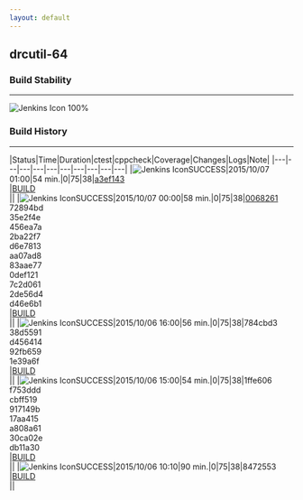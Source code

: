 ```yaml
---
layout: default
---
```

## drcutil-64
### Build Stability
___
![Jenkins Icon](http://jenkinshrg.github.io/images/48x48/health-80plus.png)
100%
  
### Build History
___
|Status|Time|Duration|<span class='badge'>ctest</span>|<span class='badge'>cppcheck</span>|Coverage|Changes|Logs|Note|
|---|---|---|---|---|---|---|---|---|---|
|![Jenkins Icon](http://jenkinshrg.github.io/images/24x24/blue.png)SUCCESS|2015/10/07 01:00|54 min.|0|75|38|[a3ef143](https://github.com/jvrc/JVRCPlugin/commit/a3ef143)<br>|[BUILD](https://drive.google.com/file/d/0B54sHwaxmuM4UmdGdmw4bVJkQ0E/view?usp=drivesdk)<br>||
|![Jenkins Icon](http://jenkinshrg.github.io/images/24x24/blue.png)SUCCESS|2015/10/07 00:00|58 min.|0|75|38|[0068261](https://github.com/jrl-umi3218/hrpsys-humanoid/commit/0068261)<br>72894bd<br>35e2f4e<br>456ea7a<br>2ba22f7<br>d6e7813<br>aa07ad8<br>83aae77<br>0def121<br>7c2d061<br>2de56d4<br>d46e6b1<br>|[BUILD](https://drive.google.com/file/d/0B54sHwaxmuM4MER2OEV1cjZwa28/view?usp=drivesdk)<br>||
|![Jenkins Icon](http://jenkinshrg.github.io/images/24x24/blue.png)SUCCESS|2015/10/06 16:00|56 min.|0|75|38|784cbd3<br>38d5591<br>d456414<br>92fb659<br>1e39a6f<br>|[BUILD](https://drive.google.com/file/d/0B54sHwaxmuM4STVYakNBczBGbDQ/view?usp=drivesdk)<br>||
|![Jenkins Icon](http://jenkinshrg.github.io/images/24x24/blue.png)SUCCESS|2015/10/06 15:00|54 min.|0|75|38|1ffe606<br>f753ddd<br>cbff519<br>917149b<br>17aa415<br>a808a61<br>30ca02e<br>db11a30<br>|[BUILD](https://drive.google.com/file/d/0B54sHwaxmuM4QmU0QTBiOXI5ZEk/view?usp=drivesdk)<br>||
|![Jenkins Icon](http://jenkinshrg.github.io/images/24x24/blue.png)SUCCESS|2015/10/06 10:10|90 min.|0|75|38|8472553<br>|[BUILD](https://drive.google.com/file/d/0B54sHwaxmuM4Tl9WVEc1ZUk0WTg/view?usp=drivesdk)<br>||
